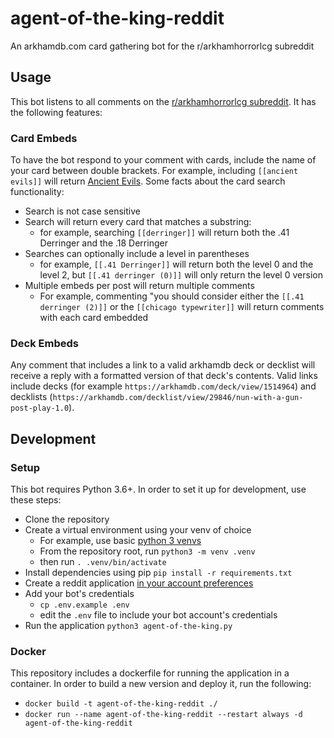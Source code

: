 # agent-of-the-king-reddit
An arkhamdb.com card gathering bot for the r/arkhamhorrorlcg subreddit

## Usage
This bot listens to all comments on the [r/arkhamhorrorlcg subreddit](https://www.reddit.com/r/arkhamhorrorlcg). It has the following features:

### Card Embeds
To have the bot respond to your comment with cards, include the name of your card between double brackets. For example, including `[[ancient evils]]` will return [Ancient Evils](https://arkhamdb.com/card/01166). Some facts about the card search functionality:

* Search is not case sensitive
* Search will return every card that matches a substring:
    * for example, searching `[[derringer]]` will return both the .41 Derringer and the .18 Derringer
* Searches can optionally include a level in parentheses
    * for example, `[[.41 Derringer]]` will return both the level 0 and the level 2, but `[[.41 derringer (0)]]` will only return the level 0 version
* Multiple embeds per post will return multiple comments
    * For example, commenting "you should consider either the `[[.41 derringer (2)]]` or the `[[chicago typewriter]]` will return comments with each card embedded

### Deck Embeds
Any comment that includes a link to a valid arkhamdb deck or decklist will receive a reply with a formatted version of that deck's contents. Valid links include decks (for example `https://arkhamdb.com/deck/view/1514964`) and decklists (`https://arkhamdb.com/decklist/view/29846/nun-with-a-gun-post-play-1.0`).

## Development

### Setup
This bot requires Python 3.6+. In order to set it up for development, use these steps:
* Clone the repository
* Create a virtual environment using your venv of choice
    * For example, use basic [python 3 venvs](https://docs.python.org/3/library/venv.html)
    * From the repository root, run `python3 -m venv .venv`
    * then run `. .venv/bin/activate`
* Install dependencies using pip `pip install -r requirements.txt`
* Create a reddit application [in your account preferences](https://ssl.reddit.com/prefs/apps/)
* Add your bot's credentials
    * `cp .env.example .env`
    * edit the `.env` file to include your bot account's credentials
* Run the application `python3 agent-of-the-king.py`

### Docker
This repository includes a dockerfile for running the application in a container. In order to build a new version and deploy it, run the following:
* `docker build -t agent-of-the-king-reddit ./`
* `docker run --name agent-of-the-king-reddit --restart always -d agent-of-the-king-reddit`
